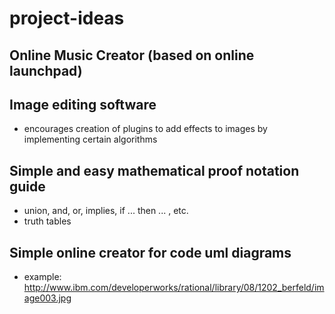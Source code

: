 # project-ideas

## Online Music Creator (based on online launchpad)

## Image editing software
- encourages creation of plugins to add effects to images by implementing certain algorithms

## Simple and easy mathematical proof notation guide
- union, and, or, implies, if ... then ... , etc.
- truth tables

## Simple online creator for code uml diagrams
- example: http://www.ibm.com/developerworks/rational/library/08/1202_berfeld/image003.jpg
